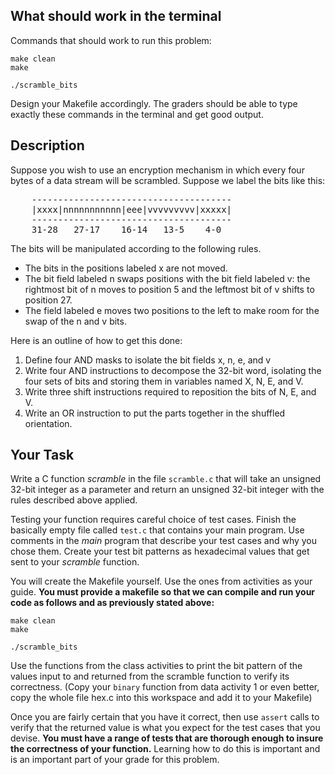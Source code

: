 ## What should work in the terminal

Commands that should work to run this problem:


    make clean
    make 

    ./scramble_bits
	
Design your Makefile accordingly. The graders should be able to type exactly these commands in the terminal and get good output.

## Description

Suppose you wish to use an encryption mechanism in which every four bytes of a data stream will be scrambled.  Suppose we label the bits like this:

<pre>
    --------------------------------------
    |xxxx|nnnnnnnnnnn|eee|vvvvvvvvv|xxxxx|
    --------------------------------------
    31-28   27-17    16-14   13-5    4-0
</pre>

The bits will be manipulated according to the following rules.


* The bits in the positions labeled x are not moved.
* The bit field labeled n swaps positions with the bit field labeled v: the rightmost bit of n moves to position 5 and the leftmost bit of v shifts to position 27.
* The field labeled e moves two positions to the left to make room for the swap of the n and v bits.

Here is an outline of how to get this done:

1. Define four AND masks to isolate the bit fields x, n, e, and v
2. Write four AND instructions to decompose the 32-bit word, isolating the four sets of bits and storing them in variables named X, N, E, and V.
3. Write three shift instructions required to reposition the bits of N, E, and V.
4. Write an OR instruction to put the parts together in the shuffled orientation.

## Your Task
Write a C function *scramble* in the file `scramble.c` that will take an unsigned 32-bit integer as a parameter and return an unsigned 32-bit integer with the rules described above applied. 

Testing your function requires careful choice of test cases. Finish the basically empty file called `test.c` that contains your main program. Use comments in the *main* program that describe your test cases and why you chose them. Create your test bit patterns as hexadecimal values that get sent to your *scramble* function.

You will create the Makefile yourself. Use the ones from activities as your guide. **You must provide a makefile so that we can compile and run your code as follows and as previously stated above:**

    make clean
    make 

    ./scramble_bits

Use the functions from the class activities to print the bit pattern of the values input to and returned from the scramble function to verify its correctness. (Copy your `binary` function from data activity 1 or even better, copy the whole file hex.c into this workspace and add it to your Makefile)

Once you are fairly certain that you have it correct, then use `assert` calls to verify that the returned value is what you expect for the test cases that you devise. **You must have a range of tests that are thorough enough to insure the correctness of your function.** Learning how to do this is important and is an important part of your grade for this problem.



